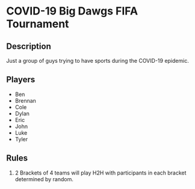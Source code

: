 # COVID-19 Big Dawgs FIFA Tournament
## Description
Just a group of guys trying to have sports during the COVID-19 epidemic.

## Players
- Ben
- Brennan
- Cole
- Dylan
- Eric
- John
- Luke
- Tyler

## Rules
1. 2 Brackets of 4 teams will play H2H with participants in each bracket determined by random. 